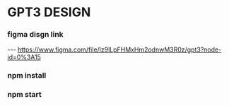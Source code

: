 # GPT3 DESIGN
### figma disgn link
--- https://www.figma.com/file/lz9lLpFHMxHm2odnwM3R0z/gpt3?node-id=0%3A15


### npm install
### npm start

